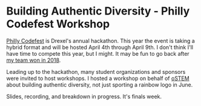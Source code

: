 # Building Authentic Diversity - Philly Codefest Workshop

[Philly Codefest](https://drexel.edu/cci/partnerships/community-engagement/philly-codefest/)
is Drexel's annual hackathon.
This year the event is taking a hybrid format and will be hosted April 4th
through April 9th. I don't think I'll have time to compete this year, but I
might. It may be fun to go back after
[my team won in 2018](../projects/previous.html#comfy).

Leading up to the hackathon, many student organizations and sponsors were
invited to host workshops. I hosted a workshop on behalf of
[oSTEM](previous.html#ostem) about building authentic diversity, not just
sporting a rainbow logo in June.

Slides, recording, and breakdown in progress. It's finals week.
